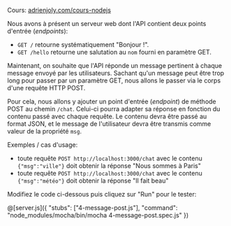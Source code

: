 Cours: [adrienjoly.com/cours-nodejs](https://adrienjoly.com/cours-nodejs/)

<!-- Code source: [GitHub](https://github.com/adrienjoly/playground-r8m63hre). -->

Nous avons à présent un serveur web dont l'API contient deux points d'entrée (*endpoints*):
- `GET /` retourne systématiquement "Bonjour !".
- `GET /hello` retourne une salutation au `nom` fourni en paramètre GET.

Maintenant, on souhaite que l'API réponde un message pertinent à chaque message envoyé par les utilisateurs. Sachant qu'un message peut être trop long pour passer par un paramètre GET, nous allons le passer via le corps d'une requête HTTP POST.

Pour cela, nous allons y ajouter un point d'entrée (*endpoint*) de méthode POST au chemin `/chat`. Celui-ci pourra adapter sa réponse en fonction du contenu passé avec chaque requête. Le contenu devra être passé au format JSON, et le message de l'utilisateur devra être transmis comme valeur de la propriété `msg`.

Exemples / cas d'usage:
- toute requête `POST http://localhost:3000/chat` avec le contenu `{"msg":"ville"}` doit obtenir la réponse "Nous sommes à Paris"
- toute requête `POST http://localhost:3000/chat` avec le contenu `{"msg":"météo"}` doit obtenir la réponse "Il fait beau"

Modifiez le code ci-dessous puis cliquez sur "Run" pour le tester:

@[server.js]({
  "stubs": ["4-message-post.js"],
  "command": "node_modules/mocha/bin/mocha 4-message-post.spec.js"
})

<!-- exigence: doit avoir `express` comme seule dépendance externe -->

<!-- indice: utiliser un middleware pour extraire les données au format JSON -->
